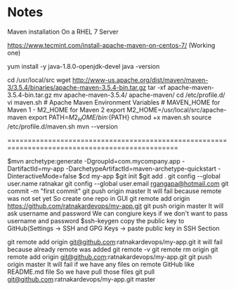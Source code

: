 # Notes

Maven installation On a RHEL 7 Server

https://www.tecmint.com/install-apache-maven-on-centos-7/	(Working one)

yum install -y java-1.8.0-openjdk-devel
java -version

cd /usr/local/src
wget http://www-us.apache.org/dist/maven/maven-3/3.5.4/binaries/apache-maven-3.5.4-bin.tar.gz
tar -xf apache-maven-3.5.4-bin.tar.gz
mv apache-maven-3.5.4/ apache-maven/ 
cd /etc/profile.d/
vi maven.sh
	# Apache Maven Environment Variables
	# MAVEN_HOME for Maven 1 - M2_HOME for Maven 2
	export M2_HOME=/usr/local/src/apache-maven
	export PATH=${M2_HOME}/bin:${PATH}
chmod +x maven.sh
source /etc/profile.d/maven.sh
mvn --version

================================================================================================

$mvn archetype:generate -DgroupId=com.mycompany.app -DartifactId=my-app -DarchetypeArtifactId=maven-archetype-quickstart -DinteractiveMode=false
$cd my-app
$git init
$git add .
git config --global user.name ratnakar
git config --global user.email rgangapa@hotmail.com
git commit -m "first commit"
git push origin  master 
 It will fail because remote was not set yet
 So create one repo in GUI
git remote add origin https://github.com/ratnakardevops/my-app.git
git push origin master
 It will ask username and password
 We can congiure keys if we don't want to pass username and password
 $ssh-keygen
 copy the public key to GitHub(Settings -> SSH and GPG Keys -> paste public key in SSH Section


git remote add origin git@github.com:ratnakardevops/my-app.git
 it will fail because already remote was added
git remote -v
git remote rm origin
git remote add origin git@github.com:ratnakardevops/my-app.git
git push origin  master 
 It will fail if we have any files on remote GitHub like README.md file
 So we have pull those files
git pull git@github.com:ratnakardevops/my-app.git master
